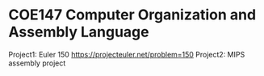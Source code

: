 # COE147 Computer Organization and Assembly Language
Project1: Euler 150 https://projecteuler.net/problem=150 
Project2: MIPS assembly project
